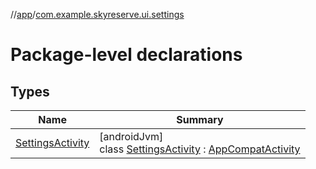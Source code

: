//[app](../../index.md)/[com.example.skyreserve.ui.settings](index.md)

# Package-level declarations

## Types

| Name | Summary |
|---|---|
| [SettingsActivity](-settings-activity/index.md) | [androidJvm]<br>class [SettingsActivity](-settings-activity/index.md) : [AppCompatActivity](https://developer.android.com/reference/kotlin/androidx/appcompat/app/AppCompatActivity.html) |
